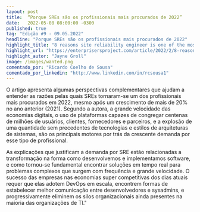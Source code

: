```yaml
---
layout: post 
title:  “Porque SREs são os profissionais mais procurados de 2022”
date:   2022-05-08 08:00:00 -0300
published: true
tag: "Edição #9 - 09.05.2022"
headline: "Porque SREs são os profissionais mais procurados de 2022"
highlight_title: "8 reasons site reliability engineer is one of the most in-demand jobs in 2022"
highlight_url: "https://enterprisersproject.com/article/2022/2/8-reasons-site-reliability-engineer-one-most-demand-jobs-2022"
highlight_autor: "Jayne Groll"
image: /images/wanted.png
comentado_por: "Ricardo Coelho de Sousa"
comentado_por_linkedin: "http://www.linkedin.com/in/rcsousa1"
---
```

O artigo apresenta algumas perspectivas complementares que ajudam a entender as razões pelas quais SREs tornaram-se um dos profissionais mais procurados em 2022, mesmo após um crescimento de mais de 20% no ano anterior (2021). Segundo a autora, a grande velocidade das economias digitais, o uso de plataformas capazes de congregar centenas de milhões de usuários, clientes, fornecedores e parceiros, e a explosão de uma quantidade sem precedentes de tecnologias e estilos de arquiteturas de sistemas, são os principais motores por trás da crescente demanda por esse tipo de profissional.
    
As explicações que justificam a demanda por SRE estão relacionadas a transformação na forma como desenvolvemos e implementamos software, e como tornou-se fundamental encontrar soluções em tempo real para problemas complexos que surgem com frequência e grande velocidade. O sucesso das empresas nas economias super competitivas dos dias atuais requer que elas adotem DevOps em escala, encontrem formas de estabelecer melhor comunicação entre desenvolvedores e sysadmins, e progressivamente eliminem os silos organizacionais ainda presentes na maioria das organizações de TI."